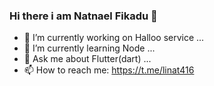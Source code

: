 ### Hi there i am Natnael Fikadu 👋
 
- 🔭 I’m currently working on Halloo service ...
- 🌱 I’m currently learning Node ...
- 💬 Ask me about Flutter(dart) ...
- 📫 How to reach me: https://t.me/linat416
 
 
